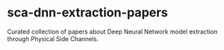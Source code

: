 # sca-dnn-extraction-papers
Curated collection of papers about Deep Neural Network model extraction through Physical Side Channels.
